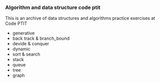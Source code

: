### Algorithm and data structure code ptit

This is an archive of data structures and algorithms practice exercises at Code PTIT
- generative
- back track & branch_bound
- devide & conquer
- dynamic
- sort & search
- stack
- queue
- tree
- graph

